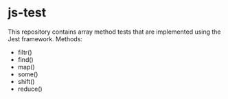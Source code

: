# js-test
This repository contains array method tests that are implemented using the Jest framework.
Methods:
- filtr()
- find()
- map()
- some()
- shift()
- reduce()
